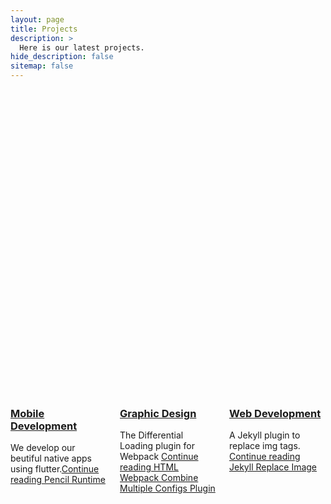 ```yaml
---
layout: page
title: Projects
description: >
  Here is our latest projects.
hide_description: false
sitemap: false
---
```





<article class="page" role="article">
   <div class="columns columns-break">
      <div class="column column-1">
         <article class="project-card" vocab="http://schema.org/" typeof="CreativeWork" resource="/projects/pencil-runtime/#project">
            <meta property="name" content="Pencil Runtime">
            <meta property="image" content="/assets/img/stencil.svg">
            <a href="/projects/mobile-development/" class="no-hover no-print-link flip-project" tabindex="-1">
               <div class="project-card-img aspect-ratio sixteen-nine flip-project-img"> <img src="http://127.0.0.1:4000/assets/img/mobdev.png" alt="Pencil Runtime" width="864" height="486" loading="lazy" style="opacity: 0;"></div>
            </a>
            <h3 class="project-card-title flip-project-title"> <a href="/projects/mobile-development/" class="flip-title" property="mainEntityOfPage">Mobile Development</a></h3>
            <p class="project-card-text fine" property="disambiguatingDescription"> We develop our beutiful native apps using flutter.<a class="fill-card no-hover" href="/projects/mobile-development/" tabindex="-1"><span class="sr-only">Continue reading Pencil Runtime </span></a></p>
         </article>
      </div>
      <div class="column column-1-2">
         <article class="project-card" vocab="http://schema.org/" typeof="CreativeWork" resource="/projects/graphic-design/#project">
            <meta property="name" content="HTML Webpack Combine Multiple Configs Plugin">
            <meta property="image" content="/assets/img/projects/webpack.png">
            <a href="/projects/graphic-design/" class="no-hover no-print-link flip-project" tabindex="-1">
               <div class="project-card-img aspect-ratio sixteen-nine flip-project-img"> <img src="http://127.0.0.1:4000/assets/img/design.png" sizes="(min-width:86em)27.5rem,(min-width:54em)24.5rem,(min-width:42em)21.5rem,42rem" alt="HTML Webpack Combine Multiple Configs Plugin" width="864" height="486" loading="lazy" style="opacity: 0;"></div>
            </a>
            <h3 class="project-card-title flip-project-title"> <a href="/projects/graphic-design/" class="flip-title" property="mainEntityOfPage">Graphic Design</a></h3>
            <p class="project-card-text fine" property="disambiguatingDescription"> The Differential Loading plugin for Webpack <a class="fill-card no-hover" href="/projects/graphic-design/" tabindex="-1"><span class="sr-only">Continue reading HTML Webpack Combine Multiple Configs Plugin </span></a></p>
         </article>
      </div>
      <div class="column column-1-2">
         <article class="project-card" vocab="http://schema.org/" typeof="CreativeWork" resource="/projects/jekyll-replace-img/#project">
            <meta property="name" content="Jekyll Replace Image">
            <meta property="image" content="/assets/img/jekyll.svg">
            <a href="/projects/web-development/" class="no-hover no-print-link flip-project" tabindex="-1">
               <div class="project-card-img aspect-ratio sixteen-nine flip-project-img"> <img src="http://127.0.0.1:4000/assets/img/webdev.png" alt="Jekyll Replace Image" width="864" height="486" loading="lazy" style="opacity: 0;"></div>
            </a>
            <h3 class="project-card-title flip-project-title"> <a href="/projects/web-development/" class="flip-title" property="mainEntityOfPage">Web Development</a></h3>
            <p class="project-card-text fine" property="disambiguatingDescription"> A Jekyll plugin to replace img tags. <a class="fill-card no-hover" href="/projects/web-development/" tabindex="-1"><span class="sr-only">Continue reading Jekyll Replace Image </span></a></p>
         </article>
      </div>     
      
      
   </div>
   
</article>